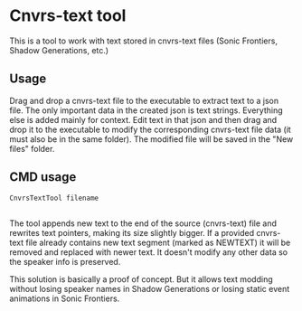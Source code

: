 # Cnvrs-text tool
This is a tool to work with text stored in cnvrs-text files (Sonic Frontiers, Shadow Generations, etc.)

## Usage
Drag and drop a cnvrs-text file to the executable to extract text to a json file.
The only important data in the created json is text strings. Everything else is added mainly for context.
Edit text in that json and then drag and drop it to the executable to modify the corresponding cnvrs-text file data (it must also be in the same folder).
The modified file will be saved in the "New files" folder.

## CMD usage
`CnvrsTextTool filename`
##
The tool appends new text to the end of the source (cnvrs-text) file and rewrites text pointers, making its size slightly bigger.
If a provided cnvrs-text file already contains new text segment (marked as NEWTEXT) it will be removed and replaced with newer text.
It doesn't modify any other data so the speaker info is preserved.

This solution is basically a proof of concept.
But it allows text modding without losing speaker names in Shadow Generations or losing static event animations in Sonic Frontiers.
